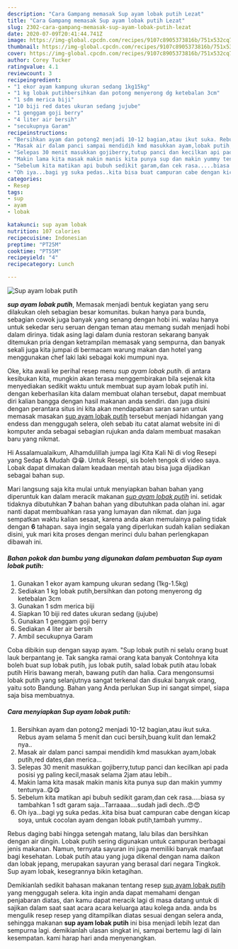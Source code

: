 ```yaml
---
description: "Cara Gampang memasak Sup ayam lobak putih Lezat"
title: "Cara Gampang memasak Sup ayam lobak putih Lezat"
slug: 2302-cara-gampang-memasak-sup-ayam-lobak-putih-lezat
date: 2020-07-09T20:41:44.741Z
image: https://img-global.cpcdn.com/recipes/9107c8905373816b/751x532cq70/sup-ayam-lobak-putih-foto-resep-utama.jpg
thumbnail: https://img-global.cpcdn.com/recipes/9107c8905373816b/751x532cq70/sup-ayam-lobak-putih-foto-resep-utama.jpg
cover: https://img-global.cpcdn.com/recipes/9107c8905373816b/751x532cq70/sup-ayam-lobak-putih-foto-resep-utama.jpg
author: Corey Tucker
ratingvalue: 4.1
reviewcount: 3
recipeingredient:
- "1 ekor ayam kampung ukuran sedang 1kg15kg"
- "1 kg lobak putihbersihkan dan potong menyerong dg ketebalan 3cm"
- "1 sdm merica biji"
- "10 biji red dates ukuran sedang jujube"
- "1 genggam goji berry"
- "4 liter air bersih"
- "secukupnya Garam"
recipeinstructions:
- "Bersihkan ayam dan potong2 menjadi 10-12 bagian,atau ikut suka. Rebus ayam selama 5 menit dan cuci bersih,buang kulit dan lemak2 nya.."
- "Masak air dalam panci sampai mendidih kmd masukkan ayam,lobak putih,red dates,dan merica..."
- "Selepas 30 menit masukkan gojiberry,tutup panci dan kecilkan api pada posisi yg paling kecil,masak selama 2jam atau lebih.."
- "Makin lama kita masak makin manis kita punya sup dan makin yummy tentunya..😋😋"
- "Sebelum kita matikan api bubuh sedikit garam,dan cek rasa.....biasa sy tambahkan 1 sdt garam saja...Tarraaaa....sudah jadi dech..😍😍"
- "Oh iya...bagi yg suka pedas..kita bisa buat campuran cabe dengan kicap soya, untuk cocolan ayam dengan lobak putih,tambah yummy.."
categories:
- Resep
tags:
- sup
- ayam
- lobak

katakunci: sup ayam lobak 
nutrition: 107 calories
recipecuisine: Indonesian
preptime: "PT25M"
cooktime: "PT55M"
recipeyield: "4"
recipecategory: Lunch

---
```



![Sup ayam lobak putih](https://img-global.cpcdn.com/recipes/9107c8905373816b/751x532cq70/sup-ayam-lobak-putih-foto-resep-utama.jpg)

<b><i>sup ayam lobak putih</i></b>, Memasak menjadi bentuk kegiatan yang seru dilakukan oleh sebagian besar komunitas. bukan hanya para bunda, sebagian cowok juga banyak yang senang dengan hobi ini. walau hanya untuk sekedar seru seruan dengan teman atau memang sudah menjadi hobi dalam dirinya. tidak asing lagi dalam dunia restoran sekarang banyak ditemukan pria dengan ketrampilan memasak yang sempurna, dan banyak sekali juga kita jumpai di bermacam warung makan dan hotel yang menggunakan chef laki laki sebagai koki mumpuni nya.

Oke, kita awali ke perihal resep menu <i>sup ayam lobak putih</i>. di antara kesibukan kita, mungkin akan terasa menggembirakan bila sejenak kita menyediakan sedikit waktu untuk membuat sup ayam lobak putih ini. dengan keberhasilan kita dalam membuat olahan tersebut, dapat membuat diri kalian bangga dengan hasil makanan anda sendiri. dan juga disini dengan perantara situs ini kita akan mendapatkan saran saran untuk memasak masakan <u>sup ayam lobak putih</u> tersebut menjadi hidangan yang endess dan menggugah selera, oleh sebab itu catat alamat website ini di komputer anda sebagai sebagian rujukan anda dalam membuat masakan baru yang nikmat.

Hi Assalamualaikum, Alhamdulillah jumpa lagi Kita Kali Ni di vlog Resepi yang Sedap &amp; Mudah 😋😁. Untuk Resepi, sis boleh tengok di video saya. Lobak dapat dimakan dalam keadaan mentah atau bisa juga dijadikan sebagai bahan sup.


Mari langsung saja kita mulai untuk menyiapkan bahan bahan yang diperuntuk kan dalam meracik makanan <u><i>sup ayam lobak putih</i></u> ini. setidak tidaknya dibutuhkan <b>7</b> bahan bahan yang dibutuhkan pada olahan ini. agar nanti dapat membuahkan rasa yang lumayan dan nikmat. dan juga sempatkan waktu kalian sesaat, karena anda akan memulainya paling tidak dengan <b>6</b> tahapan. saya ingin segala yang diperlukan sudah kalian sediakan disini, yuk mari kita proses dengan merinci dulu bahan perlengkapan dibawah ini.

<!--inarticleads1-->

##### Bahan pokok dan bumbu yang digunakan dalam pembuatan Sup ayam lobak putih:

1. Gunakan 1 ekor ayam kampung ukuran sedang (1kg-1.5kg)
1. Sediakan 1 kg lobak putih,bersihkan dan potong menyerong dg ketebalan 3cm
1. Gunakan 1 sdm merica biji
1. Siapkan 10 biji red dates ukuran sedang (jujube)
1. Gunakan 1 genggam goji berry
1. Sediakan 4 liter air bersih
1. Ambil secukupnya Garam


Coba dibikin sup dengan sayap ayam. &#34;Sup lobak putih ni selalu orang buat lauk berpantang je. Tak sangka ramai orang kata banyak Contohnya kita boleh buat sup lobak putih, jus lobak putih, salad lobak putih atau lobak putih Hiris bawang merah, bawang putih dan halia. Cara mengonsumsi lobak putih yang selanjutnya sangat terkenal dan disukai banyak orang, yaitu soto Bandung. Bahan yang Anda perlukan Sup ini sangat simpel, siapa saja bisa membuatnya. 

<!--inarticleads2-->

##### Cara menyiapkan Sup ayam lobak putih:

1. Bersihkan ayam dan potong2 menjadi 10-12 bagian,atau ikut suka. Rebus ayam selama 5 menit dan cuci bersih,buang kulit dan lemak2 nya..
1. Masak air dalam panci sampai mendidih kmd masukkan ayam,lobak putih,red dates,dan merica...
1. Selepas 30 menit masukkan gojiberry,tutup panci dan kecilkan api pada posisi yg paling kecil,masak selama 2jam atau lebih..
1. Makin lama kita masak makin manis kita punya sup dan makin yummy tentunya..😋😋
1. Sebelum kita matikan api bubuh sedikit garam,dan cek rasa.....biasa sy tambahkan 1 sdt garam saja...Tarraaaa....sudah jadi dech..😍😍
1. Oh iya...bagi yg suka pedas..kita bisa buat campuran cabe dengan kicap soya, untuk cocolan ayam dengan lobak putih,tambah yummy..


Rebus daging babi hingga setengah matang, lalu bilas dan bersihkan dengan air dingin. Lobak putih sering digunakan untuk campuran berbagai jenis makanan. Namun, ternyata sayuran ini juga memiliki banyak manfaat bagi kesehatan. Lobak putih atau yang juga dikenal dengan nama daikon dan lobak jepang, merupakan sayuran yang berasal dari negara Tingkok. Sup ayam lobak, kesegrannya bikin ketagihan. 

Demikianlah sedikit bahasan makanan tentang resep <u>sup ayam lobak putih</u> yang menggugah selera. kita ingin anda dapat memahami dengan penjabaran diatas, dan kamu dapat meracik lagi di masa datang untuk di sajikan dalam saat saat acara acara keluarga atau kolega anda. anda bs mengulik resep resep yang ditampilkan diatas sesuai dengan selera anda, sehingga makanan <b>sup ayam lobak putih</b> ini bisa menjadi lebih lezat dan sempurna lagi. demikianlah ulasan singkat ini, sampai bertemu lagi di lain kesempatan. kami harap hari anda menyenangkan.
